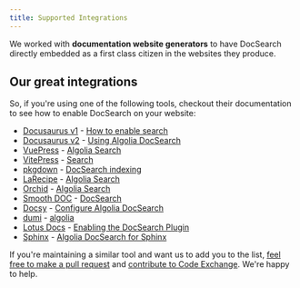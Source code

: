 ```yaml
---
title: Supported Integrations
---
```


We worked with **documentation website generators** to have DocSearch directly embedded as a first class citizen in the websites they produce.

## Our great integrations

So, if you're using one of the following tools, checkout their documentation to see how to enable DocSearch on your website:

- [Docusaurus v1][1] - [How to enable search][2]
- [Docusaurus v2][3] - [Using Algolia DocSearch][4]
- [VuePress][5] - [Algolia Search][6]
- [VitePress][21] - [Search][22]
- [pkgdown][7] - [DocSearch indexing][8]
- [LaRecipe][9] - [Algolia Search][10]
- [Orchid][11] - [Algolia Search][12]
- [Smooth DOC][13] - [DocSearch][14]
- [Docsy][15] - [Configure Algolia DocSearch][16]
- [dumi][17] - [algolia][18]
- [Lotus Docs][19] - [Enabling the DocSearch Plugin][20]
- [Sphinx](https://www.sphinx-doc.org/en/master/) - [Algolia DocSearch for Sphinx](https://sphinx-docsearch.readthedocs.io/en/latest/)

If you're maintaining a similar tool and want us to add you to the list, [feel free to make a pull request](https://github.com/algolia/docsearch/edit/main/packages/website/docs/integrations.md) and [contribute to Code Exchange](https://www.algolia.com/developers/code-exchange/contribute/). We're happy to help.

[1]: https://v1.docusaurus.io/
[2]: https://v1.docusaurus.io/docs/en/search
[3]: https://docusaurus.io/
[4]: https://docusaurus.io/docs/search#using-algolia-docsearch
[5]: https://vuepress.vuejs.org/
[6]: https://vuepress.vuejs.org/theme/default-theme-config.html#algolia-search
[7]: https://pkgdown.r-lib.org/
[8]: https://pkgdown.r-lib.org/articles/search.html
[9]: https://larecipe.binarytorch.com.my/docs/2.2/overview
[10]: https://larecipe.binarytorch.com.my/docs/2.2/configurations#search
[11]: https://orchid.run
[12]: https://orchid.run/plugins/orchidsearch#algolia-docsearch
[13]: https://smooth-doc.com/
[14]: https://smooth-doc.com/docs/docsearch/
[15]: https://www.docsy.dev/
[16]: https://www.docsy.dev/docs/adding-content/navigation/#configure-algolia-docsearch
[17]: https://d.umijs.org/
[18]: https://d.umijs.org/config#algolia
[19]: https://lotusdocs.dev/docs/
[20]: https://lotusdocs.dev/docs/guides/features/docsearch/#enabling-the-docsearch-plugin
[21]: https://vitepress.dev/
[22]: https://vitepress.dev/reference/default-theme-search#search
